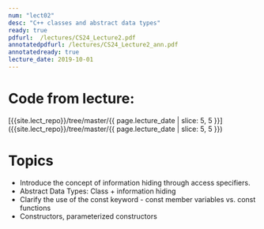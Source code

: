 ```yaml
---
num: "lect02"
desc: "C++ classes and abstract data types"
ready: true
pdfurl:  /lectures/CS24_Lecture2.pdf
annotatedpdfurl: /lectures/CS24_Lecture2_ann.pdf
annotatedready: true
lecture_date: 2019-10-01
---
```


# Code from lecture:

[{{site.lect_repo}}/tree/master/{{ page.lecture_date | slice: 5, 5 }}]({{site.lect_repo}}/tree/master/{{ page.lecture_date | slice: 5, 5 }})

# Topics

* Introduce the concept of information hiding through access specifiers.
* Abstract Data Types: Class + information hiding
* Clarify the use of the const keyword - const member variables vs. const functions
* Constructors, parameterized constructors

<!--
* Examine the differences and similarities between a procedural implementation and a OOP style program  
* Convert a procedural program to OOP
-->










